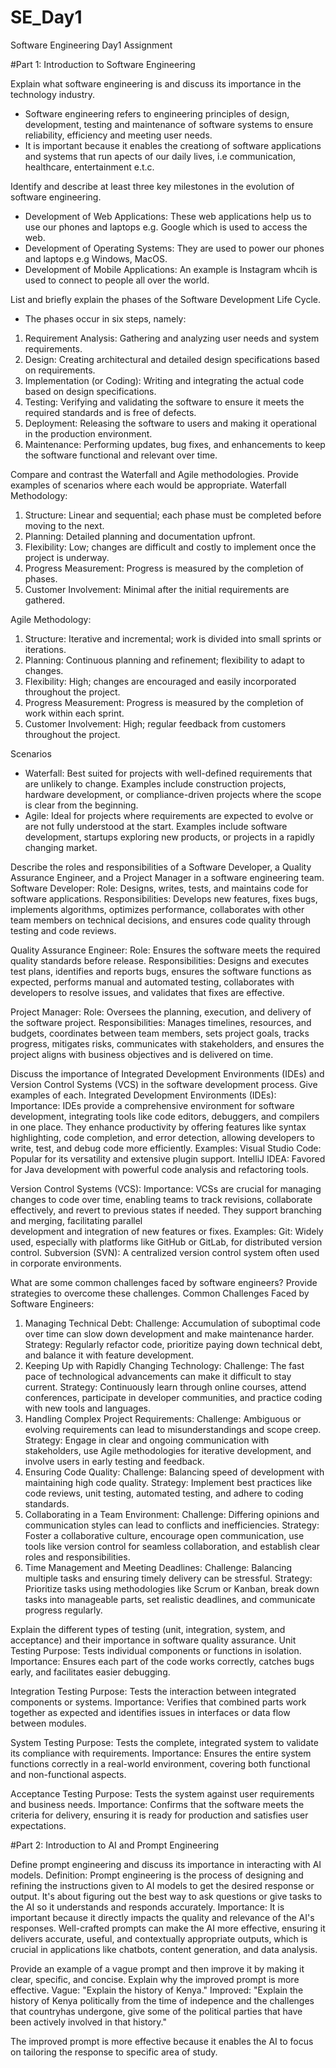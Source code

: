 # SE_Day1
Software Engineering Day1 Assignment

#Part 1: Introduction to Software Engineering

Explain what software engineering is and discuss its importance in the technology industry.
  - Software engineering refers to engineering principles of design, development, testing and maintenance of software systems to ensure reliability, efficiency and meeting user needs.
  - It is important because it enables the creationg of software applications and systems that run apects of our daily lives, i.e communication, healthcare, entertainment e.t.c.


Identify and describe at least three key milestones in the evolution of software engineering.
  - Development of Web Applications: These web applications help us to use our phones and laptops e.g. Google which is used to access the web.
  - Development of Operating Systems: They are used to power our phones and laptops e.g Windows, MacOS.
  - Development of Mobile Applications: An example is Instagram whcih is used to connect to people all over the world.
  

List and briefly explain the phases of the Software Development Life Cycle.
  - The phases occur in six steps, namely:
  1. Requirement Analysis: Gathering and analyzing user needs and system requirements.
  2. Design: Creating architectural and detailed design specifications based on requirements.
  3. Implementation (or Coding): Writing and integrating the actual code based on design specifications.
  4. Testing: Verifying and validating the software to ensure it meets the required standards and is free of defects.
  5. Deployment: Releasing the software to users and making it operational in the production environment.
  6. Maintenance: Performing updates, bug fixes, and enhancements to keep the software functional and relevant over time.


Compare and contrast the Waterfall and Agile methodologies. Provide examples of scenarios where each would be appropriate.
  Waterfall Methodology:
  1. Structure: Linear and sequential; each phase must be completed before moving to the next.
  2. Planning: Detailed planning and documentation upfront.
  3. Flexibility: Low; changes are difficult and costly to implement once the project is underway.
  4. Progress Measurement: Progress is measured by the completion of phases.
  5. Customer Involvement: Minimal after the initial requirements are gathered.
  
  Agile Methodology:
  1. Structure: Iterative and incremental; work is divided into small sprints or iterations.
  2. Planning: Continuous planning and refinement; flexibility to adapt to changes.
  3. Flexibility: High; changes are encouraged and easily incorporated throughout the project.
  4. Progress Measurement: Progress is measured by the completion of work within each sprint.
  5. Customer Involvement: High; regular feedback from customers throughout the project.
  
  Scenarios
  - Waterfall: Best suited for projects with well-defined requirements that are unlikely to change. Examples include construction projects, hardware development, or compliance-driven projects where the scope is clear from the beginning.
  - Agile: Ideal for projects where requirements are expected to evolve or are not fully understood at the start. Examples include software development, startups exploring new products, or projects in a rapidly changing market.



Describe the roles and responsibilities of a Software Developer, a Quality Assurance Engineer, and a Project Manager in a software engineering team.
  Software Developer:
  Role: Designs, writes, tests, and maintains code for software applications.
  Responsibilities: Develops new features, fixes bugs, implements algorithms, optimizes performance, collaborates with other team members on technical decisions, and ensures code quality through testing and code reviews.
  
  Quality Assurance Engineer:
  Role: Ensures the software meets the required quality standards before release.
  Responsibilities: Designs and executes test plans, identifies and reports bugs, ensures the software functions as expected, performs manual and automated testing, collaborates with developers to resolve issues, and validates that fixes are effective.
  
  Project Manager:
  Role: Oversees the planning, execution, and delivery of the software project.
  Responsibilities: Manages timelines, resources, and budgets, coordinates between team members, sets project goals, tracks progress, mitigates risks, communicates with stakeholders, and ensures the project aligns with business objectives and is delivered on time.


Discuss the importance of Integrated Development Environments (IDEs) and Version Control Systems (VCS) in the software development process. Give examples of each.
  Integrated Development Environments (IDEs):
  Importance: IDEs provide a comprehensive environment for software development, integrating tools like code editors, debuggers, and compilers in one place. They enhance productivity by offering features like syntax highlighting, code     completion, and error detection, allowing developers to write, test, and debug code more efficiently.
  Examples:
    Visual Studio Code: Popular for its versatility and extensive plugin support.
    IntelliJ IDEA: Favored for Java development with powerful code analysis and refactoring tools.
  
  Version Control Systems (VCS):
  Importance: VCSs are crucial for managing changes to code over time, enabling teams to track revisions, collaborate effectively, and revert to previous states if needed. They support branching and merging, facilitating parallel       
  development and integration of new features or fixes.
  Examples:
    Git: Widely used, especially with platforms like GitHub or GitLab, for distributed version control.
    Subversion (SVN): A centralized version control system often used in corporate environments.



What are some common challenges faced by software engineers? Provide strategies to overcome these challenges.
  Common Challenges Faced by Software Engineers:
1. Managing Technical Debt:
   Challenge: Accumulation of suboptimal code over time can slow down development and make maintenance harder.
   Strategy: Regularly refactor code, prioritize paying down technical debt, and balance it with feature development.
2. Keeping Up with Rapidly Changing Technology:
   Challenge: The fast pace of technological advancements can make it difficult to stay current.
   Strategy: Continuously learn through online courses, attend conferences, participate in developer communities, and practice coding with new tools and languages.
3. Handling Complex Project Requirements:
   Challenge: Ambiguous or evolving requirements can lead to misunderstandings and scope creep.
   Strategy: Engage in clear and ongoing communication with stakeholders, use Agile methodologies for iterative development, and involve users in early testing and feedback.
4. Ensuring Code Quality:
   Challenge: Balancing speed of development with maintaining high code quality.
   Strategy: Implement best practices like code reviews, unit testing, automated testing, and adhere to coding standards.
5. Collaborating in a Team Environment:
   Challenge: Differing opinions and communication styles can lead to conflicts and inefficiencies.
   Strategy: Foster a collaborative culture, encourage open communication, use tools like version control for seamless collaboration, and establish clear roles and responsibilities.
6. Time Management and Meeting Deadlines:
   Challenge: Balancing multiple tasks and ensuring timely delivery can be stressful.
   Strategy: Prioritize tasks using methodologies like Scrum or Kanban, break down tasks into manageable parts, set realistic deadlines, and communicate progress regularly.



Explain the different types of testing (unit, integration, system, and acceptance) and their importance in software quality assurance.
  Unit Testing
  Purpose: Tests individual components or functions in isolation.
  Importance: Ensures each part of the code works correctly, catches bugs early, and facilitates easier debugging.
  
  Integration Testing
  Purpose: Tests the interaction between integrated components or systems.
  Importance: Verifies that combined parts work together as expected and identifies issues in interfaces or data flow between modules.
  
  System Testing
  Purpose: Tests the complete, integrated system to validate its compliance with requirements.
  Importance: Ensures the entire system functions correctly in a real-world environment, covering both functional and non-functional aspects.
  
  Acceptance Testing
  Purpose: Tests the system against user requirements and business needs.
  Importance: Confirms that the software meets the criteria for delivery, ensuring it is ready for production and satisfies user expectations.



#Part 2: Introduction to AI and Prompt Engineering


Define prompt engineering and discuss its importance in interacting with AI models.
  Definition:
  Prompt engineering is the process of designing and refining the instructions given to AI models to get the desired response or output. It's about figuring out the best way to ask questions or give tasks to the AI so it understands and responds accurately.
  Importance:
  It is important because it directly impacts the quality and relevance of the AI's responses. Well-crafted prompts can make the AI more effective, ensuring it delivers accurate, useful, and contextually appropriate outputs, which is crucial in applications like chatbots, content generation, and data analysis.


Provide an example of a vague prompt and then improve it by making it clear, specific, and concise. Explain why the improved prompt is more effective.
  Vague: "Explain the history of Kenya."
  Improved: "Explain the history of Kenya politically from the time of indepence and the challenges that countryhas undergone, give some of the political parties that have been actively involved in that history."

The improved prompt is more effective because it enables the AI to focus on tailoring the response to specific area of study.
